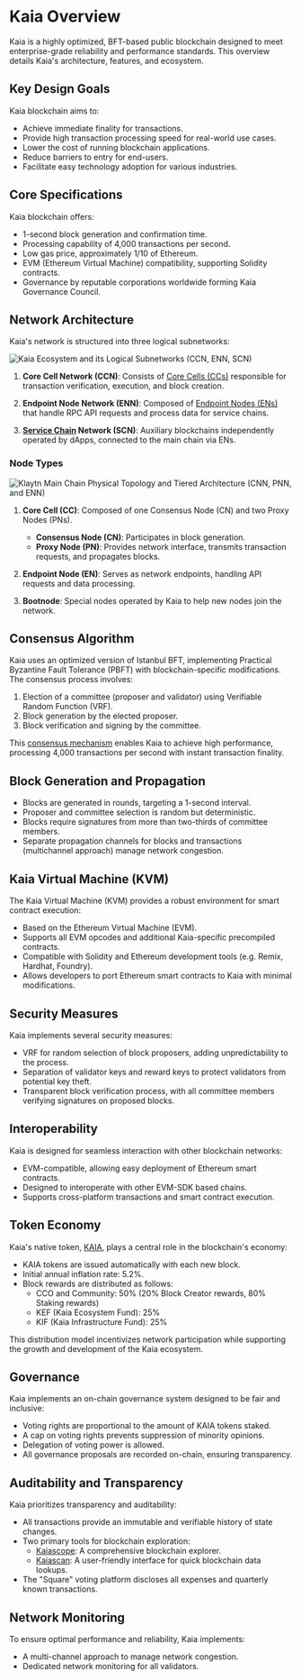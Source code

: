 # Kaia Overview

Kaia is a highly optimized, <LinkWithTooltip to="../misc/glossary#bft-based-public-blockchain" tooltip="A blockchain that ensures consensus even if up to 1/3 of nodes act maliciously,<br /> using Byzantine Fault Tolerance (BFT) algorithms to maintain network integrity."> BFT-based public blockchain </LinkWithTooltip> designed to meet enterprise-grade reliability and performance standards. This overview details Kaia's architecture, features, and ecosystem.

## Key Design Goals

Kaia blockchain aims to:

- Achieve immediate finality for transactions.
- Provide high transaction processing speed for real-world use cases.
- Lower the cost of running blockchain applications.
- Reduce barriers to entry for end-users.
- Facilitate easy technology adoption for various industries.

## Core Specifications

Kaia blockchain offers:

- 1-second block generation and confirmation time.
- Processing capability of 4,000 transactions per second.
- Low gas price, approximately 1/10 of Ethereum.
- EVM (Ethereum Virtual Machine) compatibility, supporting Solidity contracts.
- Governance by reputable corporations worldwide forming <LinkWithTooltip to="../misc/glossary#kaia-governance-council-kgc" tooltip="A consortium governing Kaia blockchain development and operations.">Kaia Governance Council</LinkWithTooltip>.

## Network Architecture

Kaia's network is structured into three logical subnetworks:

![Kaia Ecosystem and its Logical Subnetworks (CCN, ENN, SCN)](/img/learn/klaytn_network_overview.png)

1. **Core Cell Network (CCN)**: Consists of [Core Cells (CCs)](../nodes/core-cell) responsible for transaction verification, execution, and block creation.

2. **Endpoint Node Network (ENN)**: Composed of [Endpoint Nodes (ENs)](../nodes/endpoint-node) that handle RPC API requests and process data for service chains.

3. **[Service Chain](../nodes/service-chain) Network (SCN)**: Auxiliary blockchains independently operated by dApps, connected to the main chain via ENs.

### Node Types

![Klaytn Main Chain Physical Topology and Tiered Architecture (CNN, PNN, and ENN)](/img/learn/klaytn_network_node.png)

1. **Core Cell (CC)**: Composed of one Consensus Node (CN) and two Proxy Nodes (PNs).

   - **Consensus Node (CN)**: Participates in block generation.
   - **Proxy Node (PN)**: Provides network interface, transmits transaction requests, and propagates blocks.

2. **Endpoint Node (EN)**: Serves as network endpoints, handling API requests and data processing.

3. **Bootnode**: Special nodes operated by Kaia to help new nodes join the network.

## Consensus Algorithm

Kaia uses an optimized version of Istanbul BFT, implementing Practical Byzantine Fault Tolerance (PBFT) with blockchain-specific modifications. The consensus process involves:

1. Election of a committee (<LinkWithTooltip to="../misc/glossary#proposer" tooltip="A randomly chosen consensus node for block creation.">proposer</LinkWithTooltip> and <LinkWithTooltip to="../misc/glossary#validator" tooltip="A node verifying data, ensuring efficient block processing.">validator</LinkWithTooltip>) using Verifiable Random Function (VRF).
2. Block generation by the elected proposer.
3. Block verification and signing by the committee.

This [consensus mechanism](consensus-mechanism.md) enables Kaia to achieve high performance, processing 4,000 transactions per second with instant transaction finality.

## Block Generation and Propagation

- Blocks are generated in rounds, targeting a 1-second interval.
- Proposer and committee selection is random but deterministic.
- Blocks require signatures from more than two-thirds of committee members.
- Separate propagation channels for blocks and transactions (multichannel approach) manage network congestion.

## Kaia Virtual Machine (KVM)

The Kaia Virtual Machine (KVM) provides a robust environment for smart contract execution:

- Based on the Ethereum Virtual Machine (EVM).
- Supports all EVM opcodes and additional Kaia-specific precompiled contracts.
- Compatible with Solidity and Ethereum development tools (e.g. Remix, Hardhat, Foundry).
- Allows developers to port Ethereum smart contracts to Kaia with minimal modifications.

## Security Measures

Kaia implements several security measures:

- VRF for random selection of block proposers, adding unpredictability to the process.
- Separation of validator keys and reward keys to protect validators from potential key theft.
- Transparent block verification process, with all committee members verifying signatures on proposed blocks.

## Interoperability

Kaia is designed for seamless interaction with other blockchain networks:

- <LinkWithTooltip tooltip="A blockchain that can run smart contracts and <br/> interact with the Ethereum Virtual Machine(EVM)">EVM-compatible</LinkWithTooltip>, allowing easy deployment of Ethereum smart contracts.
- Designed to interoperate with other EVM-SDK based chains.
- Supports cross-platform transactions and smart contract execution.

## Token Economy

Kaia's native token, [KAIA](kaia-native-token.md), plays a central role in the blockchain's economy:

- KAIA tokens are issued automatically with each new block.
- Initial annual inflation rate: 5.2%.
- Block rewards are distributed as follows:
  - CCO and Community: 50% (20% Block Creator rewards, 80% Staking rewards)
  - KEF (Kaia Ecosystem Fund): 25%
  - KIF (Kaia Infrastructure Fund): 25%

This distribution model incentivizes network participation while supporting the growth and development of the Kaia ecosystem.

## Governance

Kaia implements an on-chain governance system designed to be fair and inclusive:

- Voting rights are proportional to the amount of KAIA tokens staked.
- A cap on voting rights prevents suppression of minority opinions.
- Delegation of voting power is allowed.
- All governance proposals are recorded on-chain, ensuring transparency.

## Auditability and Transparency

Kaia prioritizes transparency and auditability:

- All transactions provide an immutable and verifiable history of state changes.
- Two primary tools for blockchain exploration:
  - [Kaiascope](https://kaiascope.com/): A comprehensive blockchain explorer.
  - [Kaiascan](http://kaiascan.io/): A user-friendly interface for quick blockchain data lookups.
- The "Square" voting platform discloses all expenses and quarterly known transactions.

## Network Monitoring

To ensure optimal performance and reliability, Kaia implements:

- A multi-channel approach to manage network congestion.
- Dedicated network monitoring for all validators.
